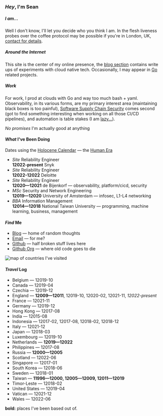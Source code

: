 ### _Hey_, I'm Sean

##### _I_ am...

Well I don't know,
I'll let you decide who you think I am.
In the flesh liveness probes over the coffee protocol
may be possible if you're in London, UK,
[contact for details](mailto:sean+coffee@liao.dev).

##### _Around_ the Internet

This site is the center of my online presence,
the [blog section](/blog/) contains write ups of experiments with cloud native tech.
Occasionally, I may appear in [Go](https://go.dev) related projects.

##### _Work_

For work, I prod at clouds with Go and way too much bash + yaml.
Observability, in its various forms, are my primary interest area
(maintaining black boxes is too painful),
[Software Supply Chain Security](https://slsa.dev/) comes second
(got to find something interesting when working on all those CI/CD pipelines),
and automation is table stakes (I am [lazy...](https://quoteinvestigator.com/2014/02/26/lazy-job/)).

_No promises_ I'm actually good at anything

#### _What_ I've Been Doing

Dates using the
[Holocene Calendar](https://en.wikipedia.org/wiki/Holocene_calendar)
— the [Human Era](https://www.youtube.com/watch?v=czgOWmtGVGs)

- _Site_ Reliability Engineer<br>
  **12022-present** Snyk
- _Site_ Reliability Engineer<br>
  **12022-12022** Deloitte
- _Site_ Reliability Engineer<br>
  **12020—12021** de Bijenkorf — observability, platform/cicd, security
- _MSc_ Security and Network Engineering<br>
  **12019—12020** University of Amsterdam — infosec, L1-L4 networking
- _BBA_ Information Management<br>
  **12014—12018** National Taiwan University — programming, machine learning, business, management

#### _Find_ Me

- [Blog](/blog/) — home of random thoughts
- [Email](mailto:sean+hello@liao.dev) — for me?
- [Github](https://github.com/seankhliao) — half broken stuff lives here
- [Github Org](https://github.com/erred) — where old code goes to die

![map of countries I've visited](/static/map.webp)

#### _Travel_ Log

- Belgium — 12019-10
- Canada — 12019-04
- Czechia — 12019-12
- England — **12009—12011**, 12019-10, 12020-02, 12021-11, _12022-present_
- France — 12021-11
- Germany — 12019-12
- Hong Kong — 12017-08
- India — 12015-08
- Indonesia — 12017-02, 12017-08, 12018-02, 12018-12
- Italy — 12021-12
- Japan — 12018-03
- Luxembourg — 12019-10
- Netherlands — **12019—12022**
- Philippines — 12017-08
- Russia — **12000—12005**
- Scotland — 12022-06
- Singapore — 12017-01
- South Korea — 12018-06
- Sweden — 12018-01
- Taiwan — **11996—12000, 12005—12009, 12011—12019**
- Timor-Leste — 12018-02
- United States — 12019-04
- Vatican — 12021-12
- Wales — 12022-06

**bold:** places I've been based out of.
